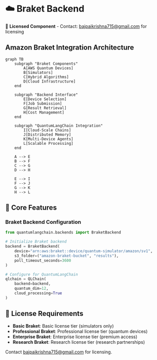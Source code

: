 # ☁️ Braket Backend

🔐 **Licensed Component** - Contact: [bajpaikrishna715@gmail.com](mailto:bajpaikrishna715@gmail.com) for licensing

## Amazon Braket Integration Architecture

```mermaid
graph TB
    subgraph "Braket Components"
        A[AWS Quantum Devices]
        B[Simulators]
        C[Hybrid Algorithms]
        D[Cloud Infrastructure]
    end
    
    subgraph "Backend Interface"
        E[Device Selection]
        F[Job Submission]
        G[Result Retrieval]
        H[Cost Management]
    end
    
    subgraph "QuantumLangChain Integration"
        I[Cloud-Scale Chains]
        J[Distributed Memory]
        K[Multi-Device Agents]
        L[Scalable Processing]
    end
    
    A --> E
    B --> F
    C --> G
    D --> H
    
    E --> I
    F --> J
    G --> K
    H --> L
```

## 🌟 Core Features

### Braket Backend Configuration

```python
from quantumlangchain.backends import BraketBackend

# Initialize Braket backend
backend = BraketBackend(
    device="arn:aws:braket::device/quantum-simulator/amazon/sv1",
    s3_folder=("amazon-braket-bucket", "results"),
    poll_timeout_seconds=3600
)

# Configure for QuantumLangChain
qlchain = QLChain(
    backend=backend,
    quantum_dim=12,
    cloud_processing=True
)
```

## 🔐 License Requirements

- **Basic Braket**: Basic license tier (simulators only)
- **Professional Braket**: Professional license tier (quantum devices)
- **Enterprise Braket**: Enterprise license tier (premium access)
- **Research Braket**: Research license tier (research partnerships)

Contact [bajpaikrishna715@gmail.com](mailto:bajpaikrishna715@gmail.com) for licensing.
